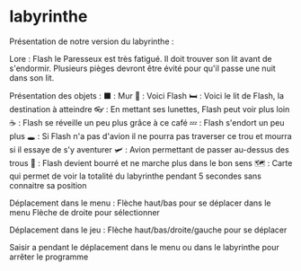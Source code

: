# labyrinthe
Présentation de notre version du labyrinthe :

Lore :
Flash le Paresseux est très fatigué. Il doit trouver son lit avant de s'endormir. 
Plusieurs pièges devront être évité pour qu'il passe une nuit dans son lit.

Présentation des objets :
    ⬛ : Mur
    🦥 : Voici Flash
    🛏️ : Voici le lit de Flash, la destination à atteindre
    👓 : En mettant ses lunettes, Flash peut voir plus loin
    ☕ : Flash se réveille un peu plus grâce à ce café
    💤 : Flash s'endort un peu plus
    🕳️ : Si Flash n'a pas d'avion il ne pourra pas traverser ce trou et mourra si il essaye de s'y aventurer
    🛩️ : Avion permettant de passer au-dessus des trous
    🍺 : Flash devient bourré et ne marche plus dans le bon sens
    🗺️ : Carte qui permet de voir la totalité du labyrinthe pendant 5 secondes sans connaitre sa position
        
Déplacement dans le menu :
    Flèche haut/bas pour se déplacer dans le menu
    Flèche de droite pour sélectionner

Déplacement dans le jeu : 
    Flèche haut/bas/droite/gauche pour se déplacer

Saisir a pendant le déplacement dans le menu ou dans le labyrinthe pour arrêter le programme
